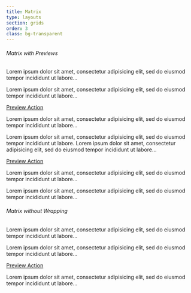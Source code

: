 ```yaml
---
title: Matrix
type: layouts
section: grids
order: 3
class: bg-transparent
---
```


<h6>Matrix with Previews</h6>

<div class="matrix matrix-wrap">
	<div class="matrix-item">
		<div class="preview preview-vertical">
			<div class="preview-header preview-header-grow bg-silver"></div>
			<div class="preview-body">
				<div class="preview-text">
					<p>Lorem ipsum dolor sit amet, consectetur adipisicing elit, sed do eiusmod tempor incididunt ut labore...</p>
				</div>
			</div>
		</div>
	</div>
	<div class="matrix-item">
		<div class="preview preview-vertical">
			<div class="preview-header preview-header-grow bg-silver"></div>
			<div class="preview-body">
				<div class="preview-text">
					<p>Lorem ipsum dolor sit amet, consectetur adipisicing elit, sed do eiusmod tempor incididunt ut labore...</p>
				</div>
				<div class="preview-footer">
					<a href="#">Preview Action</a>
				</div>
			</div>
		</div>
	</div>
	<div class="matrix-item">
		<div class="preview preview-vertical">
			<div class="preview-header preview-header-grow bg-silver"></div>
			<div class="preview-body">
				<div class="preview-text">
					<p>Lorem ipsum dolor sit amet, consectetur adipisicing elit, sed do eiusmod tempor incididunt ut labore...</p>
				</div>
			</div>
		</div>
	</div>
	<div class="matrix-item">
		<div class="preview preview-vertical">
			<div class="preview-header preview-header-grow bg-silver"></div>
			<div class="preview-body">
				<div class="preview-text">
					<p>Lorem ipsum dolor sit amet, consectetur adipisicing elit, sed do eiusmod tempor incididunt ut labore. Lorem ipsum dolor sit amet, consectetur adipisicing elit, sed do eiusmod tempor incididunt ut labore...</p>
				</div>
				<div class="preview-footer">
					<a href="#">Preview Action</a>
				</div>
			</div>
		</div>
	</div>
	<div class="matrix-item">
		<div class="preview preview-vertical">
			<div class="preview-header preview-header-grow bg-silver"></div>
			<div class="preview-body">
				<div class="preview-text">
					<p>Lorem ipsum dolor sit amet, consectetur adipisicing elit, sed do eiusmod tempor incididunt ut labore...</p>
				</div>
			</div>
		</div>
	</div>
	<div class="matrix-item">
		<div class="preview preview-vertical">
			<div class="preview-header preview-header-grow bg-silver"></div>
			<div class="preview-body">
				<div class="preview-text">
					<p>Lorem ipsum dolor sit amet, consectetur adipisicing elit, sed do eiusmod tempor incididunt ut labore...</p>
				</div>
			</div>
		</div>
	</div>
</div>

<h6>Matrix without Wrapping</h6>

<div class="matrix">
	<div class="matrix-item">
		<div class="preview preview-vertical">
			<div class="preview-header preview-header-grow bg-silver"></div>
			<div class="preview-body">
				<div class="preview-text">
					<p>Lorem ipsum dolor sit amet, consectetur adipisicing elit, sed do eiusmod tempor incididunt ut labore...</p>
				</div>
			</div>
		</div>
	</div>
	<div class="matrix-item">
		<div class="preview preview-vertical">
			<div class="preview-header preview-header-grow bg-silver"></div>
			<div class="preview-body">
				<div class="preview-text">
					<p>Lorem ipsum dolor sit amet, consectetur adipisicing elit, sed do eiusmod tempor incididunt ut labore...</p>
				</div>
				<div class="preview-footer">
					<a href="#">Preview Action</a>
				</div>
			</div>
		</div>
	</div>
	<div class="matrix-item">
		<div class="preview preview-vertical">
			<div class="preview-header preview-header-grow bg-silver"></div>
			<div class="preview-body">
				<div class="preview-text">
					<p>Lorem ipsum dolor sit amet, consectetur adipisicing elit, sed do eiusmod tempor incididunt ut labore...</p>
				</div>
			</div>
		</div>
	</div>
</div>
